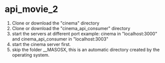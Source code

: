 # api_movie_2
1. Clone or download the "cinema" directory
2. Clone or download the "cinema_api_consumer" directory
3. start the servers at different port example: cinema in "localhost:3000" and cinema_api_consumer in "localhost:3003"
4. start the cinema server first.
5. skip the folder __MASOSX, this is an automatic directory created by the operating system.
